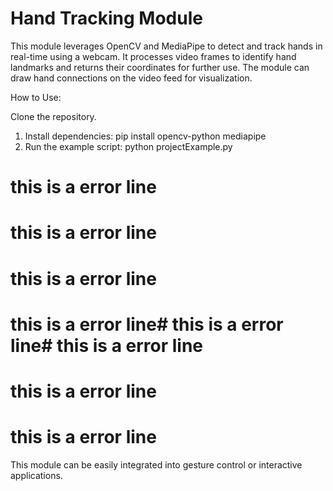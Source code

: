 # Hand Tracking Module
This module leverages OpenCV and MediaPipe to detect and track hands in real-time using a webcam. It processes video frames to identify hand landmarks and returns their coordinates for further use. The module can draw hand connections on the video feed for visualization.

How to Use:

Clone the repository.
1) Install dependencies:
   pip install opencv-python mediapipe
2) Run the example script:
   python projectExample.py

# this is a error line
# this is a error line
# this is a error line
# this is a error line# this is a error line# this is a error line
# this is a error line
# this is a error line

This module can be easily integrated into gesture control or interactive applications.
